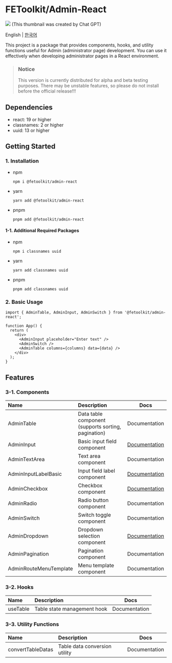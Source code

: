 # FEToolkit/Admin-React

![](https://fejumvuajiwc28287693.gcdn.ntruss.com/fetoolkit/fetoolkit_thumbnail.png)
(This thumbnail was created by Chat GPT)

English | [한국어](./README_kr.md)

This project is a package that provides components, hooks, and utility functions useful for Admin (administrator page) development. You can use it effectively when developing administrator pages in a React environment.

> ### Notice
>
> This version is currently distributed for alpha and beta testing purposes. There may be unstable features, so please do not install before the official release!!!

## Dependencies

- react: 19 or higher
- classnames: 2 or higher
- uuid: 13 or higher

## Getting Started

### 1. Installation

- npm
  ```
  npm i @fetoolkit/admin-react
  ```
- yarn
  ```
  yarn add @fetoolkit/admin-react
  ```
- pnpm
  ```
  pnpm add @fetoolkit/admin-react
  ```

#### 1-1. Additional Required Packages

- npm
  ```
  npm i classnames uuid
  ```
- yarn
  ```
  yarn add classnames uuid
  ```
- pnpm
  ```
  pnpm add classnames uuid
  ```

### 2. Basic Usage

```tsx
import { AdminTable, AdminInput, AdminSwitch } from '@fetoolkit/admin-react';

function App() {
  return (
    <div>
      <AdminInput placeholder="Enter text" />
      <AdminSwitch />
      <AdminTable columns={columns} data={data} />
    </div>
  );
}
```

## Features

### 3-1. Components

| Name                   | Description                                         |                           Docs                           |
| :--------------------- | :-------------------------------------------------- | :------------------------------------------------------: |
| AdminTable             | Data table component (supports sorting, pagination) |                      Documentation                       |
| AdminInput             | Basic input field component                         |      [Documentation](./docs/en/component_input.md)       |
| AdminTextArea          | Text area component                                 |                      Documentation                       |
| AdminInputLabelBasic   | Input field label component                         | [Documentation](./docs/en/component_inputlabel_basic.md) |
| AdminCheckbox          | Checkbox component                                  |     [Documentation](./docs/en/component_checkbox.md)     |
| AdminRadio             | Radio button component                              |                      Documentation                       |
| AdminSwitch            | Switch toggle component                             |                      Documentation                       |
| AdminDropdown          | Dropdown selection component                        |     [Documentation](./docs/en/component_dropdown.md)     |
| AdminPagination        | Pagination component                                |                      Documentation                       |
| AdminRouteMenuTemplate | Menu template component                             |                      Documentation                       |

### 3-2. Hooks

| Name     | Description                 |     Docs      |
| :------- | :-------------------------- | :-----------: |
| useTable | Table state management hook | Documentation |

### 3-3. Utility Functions

| Name              | Description                   |     Docs      |
| :---------------- | :---------------------------- | :-----------: |
| convertTableDatas | Table data conversion utility | Documentation |
